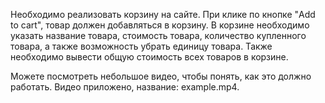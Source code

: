 Необходимо реализовать корзину на сайте.
При клике по кнопке "Add to cart", товар должен добавляться в корзину.
В корзине необходимо указать название товара, стоимость товара, количество купленного товара, а также возможность убрать единицу товара.
Также необходимо вывести общую стоимость всех товаров в корзине.

Можете посмотреть небольшое видео, чтобы понять, как это должно работать.
Видео приложено, название: example.mp4.
